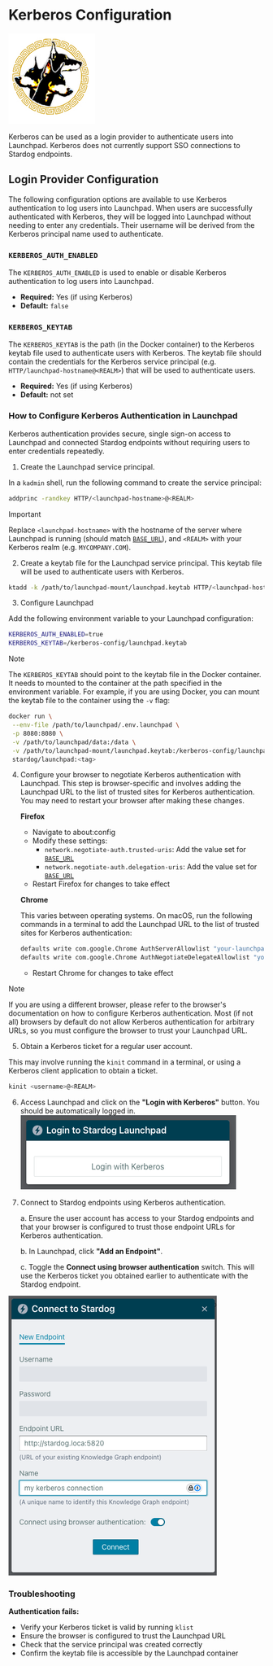 # Kerberos Configuration

![Kerberos](../assets/kerberos-logo.jpg)

Kerberos can be used as a login provider to authenticate users into Launchpad. Kerberos does not currently support SSO connections to Stardog endpoints.

## Login Provider Configuration

The following configuration options are available to use Kerberos authentication to log users into Launchpad. When users are successfully authenticated with Kerberos, they will be logged into Launchpad without needing to enter any credentials. Their username will be derived from the Kerberos principal name used to authenticate.

### `KERBEROS_AUTH_ENABLED`

The `KERBEROS_AUTH_ENABLED` is used to enable or disable Kerberos authentication to log users into Launchpad.

- **Required:** Yes (if using Kerberos)
- **Default:** `false`

### `KERBEROS_KEYTAB`

The `KERBEROS_KEYTAB` is the path (in the Docker container) to the Kerberos keytab file used to authenticate users with Kerberos. The keytab file should contain the credentials for the Kerberos service principal (e.g. `HTTP/launchpad-hostname@<REALM>`) that will be used to authenticate users.

- **Required:** Yes (if using Kerberos)
- **Default:** not set

### How to Configure Kerberos Authentication in Launchpad

Kerberos authentication provides secure, single sign-on access to Launchpad and connected Stardog endpoints without requiring users to enter credentials repeatedly.

1. Create the Launchpad service principal.

In a `kadmin` shell, run the following command to create the service principal:

```bash
addprinc -randkey HTTP/<launchpad-hostname>@<REALM>
```

> [!IMPORTANT]
> Replace `<launchpad-hostname>` with the hostname of the server where Launchpad is running (should match [`BASE_URL`](../README.md#base_url)), and `<REALM>` with your Kerberos realm (e.g. `MYCOMPANY.COM`).

2. Create a keytab file for the Launchpad service principal. This keytab file will be used to authenticate users with Kerberos.

```bash
ktadd -k /path/to/launchpad-mount/launchpad.keytab HTTP/<launchpad-hostname>@<REALM>
```

3. Configure Launchpad

Add the following environment variable to your Launchpad configuration:
```bash
KERBEROS_AUTH_ENABLED=true
KERBEROS_KEYTAB=/kerberos-config/launchpad.keytab
```

> [!NOTE]
> The `KERBEROS_KEYTAB` should point to the keytab file in the Docker container. It needs to mounted to the container at the path specified in the environment variable. For example, if you are using Docker, you can mount the keytab file to the container using the `-v` flag:
>
>```bash
>docker run \
>  --env-file /path/to/launchpad/.env.launchpad \
>  -p 8080:8080 \
>  -v /path/to/launchpad/data:/data \
>  -v /path/to/launchpad-mount/launchpad.keytab:/kerberos-config/launchpad.keytab \
>  stardog/launchpad:<tag>
>```

4. Configure your browser to negotiate Kerberos authentication with Launchpad. 
This step is browser-specific and involves adding the Launchpad URL to the list of trusted sites for Kerberos authentication. You may need to restart your browser after making these changes.

   **Firefox**
   - Navigate to about:config
   - Modify these settings:
      - `network.negotiate-auth.trusted-uris`: Add the value set for [`BASE_URL`](../README.md#base_url)
      - `network.negotiate-auth.delegation-uris`: Add the value set for [`BASE_URL`](../README.md#base_url)
   - Restart Firefox for changes to take effect

   **Chrome**

   This varies between operating systems. On macOS, run the following commands in a terminal to add the Launchpad URL to the list of trusted sites for Kerberos authentication:
   ```bash
   defaults write com.google.Chrome AuthServerAllowlist "your-launchpad-url.com"
   defaults write com.google.Chrome AuthNegotiateDelegateAllowlist "your-launchpad-url.com"
   ```
   - Restart Chrome for changes to take effect

>[!NOTE]
> If you are using a different browser, please refer to the browser's documentation on how to configure Kerberos authentication. Most (if not all) browsers by default do not allow Kerberos authentication for arbitrary URLs, so you must configure the browser to trust your Launchpad URL.

5. Obtain a Kerberos ticket for a regular user account.

This may involve running the `kinit` command in a terminal, or using a Kerberos client application to obtain a ticket.

```bash
kinit <username>@<REALM>
```

6. Access Launchpad and click on the **"Login with Kerberos"** button. You should be automatically logged in.
![Kerberos Login](../assets/kerberos-login.png)

7. Connect to Stardog endpoints using Kerberos authentication.
   
   a. Ensure the user account has access to your Stardog endpoints and that your browser is configured to trust those endpoint URLs for Kerberos authentication.
   
   b. In Launchpad, click **"Add an Endpoint"**.
   
   c. Toggle the **Connect using browser authentication** switch. This will use the Kerberos ticket you obtained earlier to authenticate with the Stardog endpoint.

![Kerberos Connection](../assets/kerberos-connection.png)

### Troubleshooting

**Authentication fails:**
- Verify your Kerberos ticket is valid by running `klist`
- Ensure the browser is configured to trust the Launchpad URL
- Check that the service principal was created correctly
- Confirm the keytab file is accessible by the Launchpad container
